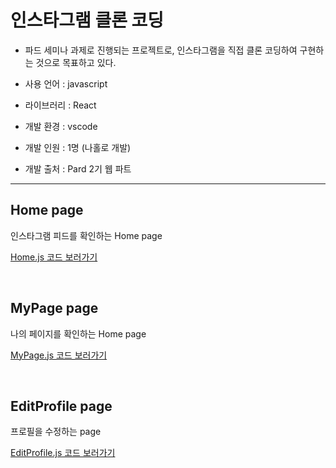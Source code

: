# 인스타그램 클론 코딩

- 파드 세미나 과제로 진행되는 프로젝트로, 인스타그램을 직접 클론 코딩하여 구현하는 것으로 목표하고 있다.

- 사용 언어 : javascript
- 라이브러리 : React
- 개발 환경 : vscode
- 개발 인원 : 1명 (나홀로 개발)
- 개발 출처 : Pard 2기 웹 파트

<hr>

## Home page

인스타그램 피드를 확인하는 Home page

<a href = "https://github.com/2nd-PARD-WEB-PART/KimKwangil/blob/main/instaCloneCoding_kimkwangil/src/Home.js">Home.js 코드 보러가기</a>

<br>

## MyPage page

나의 페이지를 확인하는 Home page

<a href = "https://github.com/2nd-PARD-WEB-PART/KimKwangil/blob/main/instaCloneCoding_kimkwangil/src/MyPage.js">MyPage.js 코드 보러가기</a>

<br>

## EditProfile page

프로필을 수정하는 page

<a href = "https://github.com/2nd-PARD-WEB-PART/KimKwangil/blob/main/instaCloneCoding_kimkwangil/src/EditProfile.js">EditProfile.js 코드 보러가기</a>
